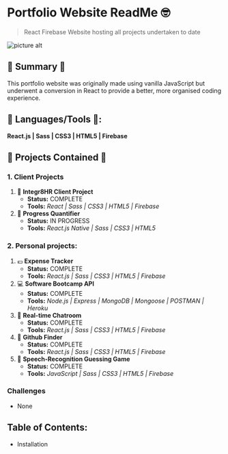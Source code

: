 
# Portfolio Website ReadMe :nerd_face:
> React Firebase Website hosting all projects undertaken to date

![picture alt](http://via.placeholder.com/200x150 "Title is optional")

## :satellite: Summary :satellite:
This portfolio website was originally made using vanilla JavaScript but underwent a conversion in React to provide a better, more organised coding experience.

## :hammer: Languages/Tools :hammer::
__React.js | Sass | CSS3 | HTML5 | Firebase__

## :orange_book: Projects Contained :orange_book:
### 1. Client Projects
1. :office: __Integr8HR Client Project__ 
   - __Status:__ COMPLETE 
   - __Tools:__ _React | Sass | CSS3 | HTML5 | Firebase_
2. :seedling: __Progress Quantifier__  
   - __Status:__ IN PROGRESS
   - __Tools:__ _React.js Native | Sass | CSS3 | HTML5_

### 2. Personal projects:
1. :pound: __Expense Tracker__
   - __Status:__ COMPLETE 
   - __Tools:__ _React.js | Sass | CSS3 | HTML5 | Firebase_
2. :computer: __Software Bootcamp API__
   - __Status:__ COMPLETE 
   - __Tools:__ _Node.js | Express | MongoDB | Mongoose | POSTMAN | Heroku_
3. :calling: __Real-time Chatroom__ 
   - __Status:__ COMPLETE 
   - __Tools:__ _React.js | Sass | CSS3 | HTML5 | Firebase_
4. :flashlight: __Github Finder__ 
   - __Status:__ COMPLETE 
   - __Tools:__ _React.js | Sass | CSS3 | HTML5 | Firebase_
5. :loudspeaker: __Speech-Recognition Guessing Game__ 
   - __Status:__ COMPLETE 
   - __Tools:__ _JavaScript | Sass | CSS3 | HTML5 | Firebase_

### Challenges
- None

## Table of Contents:
- Installation

